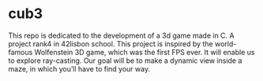 # cub3
This repo is dedicated to the development of a 3d game made in C. A project rank4 in 42lisbon school.
This project is inspired by the world-famous Wolfenstein 3D game, which
was the first FPS ever. It will enable us to explore ray-casting. Our goal will be to
make a dynamic view inside a maze, in which you’ll have to find your way.
